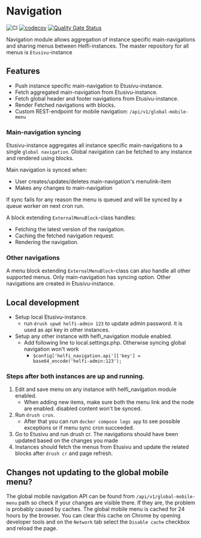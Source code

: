 # Navigation

![CI](https://github.com/City-of-Helsinki/drupal-module-helfi-navigation/workflows/CI/badge.svg)
[![codecov](https://codecov.io/gh/City-of-Helsinki/drupal-module-helfi-navigation/branch/main/graph/badge.svg?token=FQZHJAJYOZ)](https://codecov.io/gh/City-of-Helsinki/drupal-module-helfi-navigation) [![Quality Gate Status](https://sonarcloud.io/api/project_badges/measure?project=City-of-Helsinki_drupal-module-helfi-navigation&metric=alert_status)](https://sonarcloud.io/summary/new_code?id=City-of-Helsinki_drupal-module-helfi-navigation)

Navigation module allows aggregation of instance specific main-navigations and sharing menus between Helfi-instances.
The master repository for all menus is `Etusivu`-instance

## Features

- Push instance specific main-navigation to Etusivu-instance.
- Fetch aggregated main-navigation from Etusivu-instance.
- Fetch global header and footer navigations from Etusivu-instance.
- Render Fetched navigations with blocks.
- Custom REST-endpoint for mobile navigation: `/api/v1/global-mobile-menu`

### Main-navigation syncing

Etusivu-instance aggregates all instance specific main-navigations to a single `global navigation`.
Global navigation can be fetched to any instance and rendered using blocks.

Main navigation is synced when:
- User creates/updates/deletes main-navigation's menulink-item
- Makes any changes to main-navigation

If sync fails for any reason the menu is queued and will be synced by a queue worker on next cron run.

A block extending `ExternalMenuBlock`-class handles:
- Fetching the latest version of the navigation.
- Caching the fetched navigation request.
- Rendering the navigation.

### Other navigations

A menu block extending `ExternalMenuBlock`-class can also handle all other supported menus.
Only main-navigation has syncing option. Other navigations are created in Etusivu-instance.

## Local development

- Setup local Etusivu-instance.
  - run `drush upwd helfi-admin 123` to update admin password. it is used as api key in other instances.
- Setup any other instance with helfi_navigation module enabled.
  - Add following line to local.settings.php. Otherwise syncing global navigation won't work
    - `$config['helfi_navigation.api']['key'] = base64_encode('helfi-admin:123');`

### Steps after both instances are up and running.
1. Edit and save menu on any instance with helfi_navigation module enabled.
   - When adding new items, make sure both the menu link and the node are enabled. disabled content won't be synced.
2. Run `drush cron`.
   - After that you can run `docker compose logs app` to see possible exceptions or if menu sync cron succeeded.
3. Go to Etusivu and run drush cr. The navigations should have been updated
    based on the changes you made
4. Instances should fetch the menus from Etusivu and update the related blocks after `drush cr` and page refresh.

## Changes not updating to the global mobile menu?
The global mobile navigation API can be found from `/api/v1/global-mobile-menu` path so check if your changes are
visible there. If they are, the problem is probably caused by caches. The global mobile menu is cached for 24 hours by
the browser. You can clear this cache on Chrome by opening developer tools and on the `Network` tab select the
`Disable cache` checkbox and reload the page.
